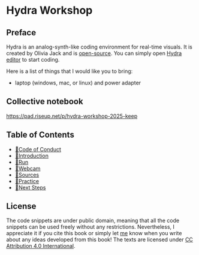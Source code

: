 # Hydra Workshop

## Preface

Hydra is an analog-synth-like coding environment for real-time visuals. It is created by Olivia Jack and is [open-source](https://github.com/hydra-synth). You can simply open [Hydra editor](https://hydra.ojack.xyz) to start coding.

Here is a list of things that I would like you to bring:

- laptop (windows, mac, or linux) and power adapter

## Collective notebook

https://pad.riseup.net/p/hydra-workshop-2025-keep

## Table of Contents


* [💖Code of Conduct](coc)
* [🚂Introduction](introduction)
* [🏃Run](run)
* [🎥Webcam](webcam)
* [🌈Sources](sources)
* [🌊Practice](practice)
* [🦋Next Steps](next)

## License

The code snippets are under public domain, meaning that all the code snippets can be used freely without any restrictions. Nevertheless, I appreciate it if you cite this book or simply let [me](https://naotohieda.com) know when you write about any ideas developed from this book! The texts are licensed under [CC Attribution 4.0 International](https://creativecommons.org/licenses/by/4.0/).
